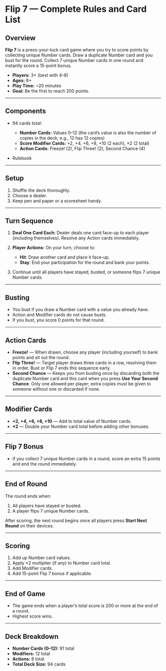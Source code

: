 # Flip 7 — Complete Rules and Card List

## Overview

**Flip 7** is a press-your-luck card game where you try to score points by collecting unique Number cards. Draw a duplicate Number card and you bust for the round. Collect 7 unique Number cards in one round and instantly score a 15-point bonus.

* **Players:** 3+ (best with 4–8)
* **Ages:** 8+
* **Play Time:** \~20 minutes
* **Goal:** Be the first to reach 200 points.

---

## Components

* 94 cards total:

  * **Number Cards:** Values 0–12 (the card’s value is also the number of copies in the deck; e.g., 12 has 12 copies)
  * **Score Modifier Cards:** +2, +4, +6, +8, +10 (2 each), ×2 (2 total)
  * **Action Cards:** Freeze! (2), Flip Three! (2), Second Chance (4)
* Rulebook

---

## Setup

1. Shuffle the deck thoroughly.
2. Choose a dealer.
3. Keep pen and paper or a scoresheet handy.

---

## Turn Sequence

1. **Deal One Card Each:** Dealer deals one card face-up to each player (including themselves). Resolve any Action cards immediately.
2. **Player Actions:** On your turn, choose to:

   * **Hit**: Draw another card and place it face-up.
   * **Stay**: End your participation for the round and bank your points.
3. Continue until all players have stayed, busted, or someone flips 7 unique Number cards.

---

## Busting

* You bust if you draw a Number card with a value you already have.
* Action and Modifier cards do not cause busts.
* If you bust, you score 0 points for that round.

---

## Action Cards

* **Freeze!** — When drawn, choose any player (including yourself) to bank points and sit out the round.
* **Flip Three!** — Target player draws three cards in a row, resolving them in order. Bust or Flip 7 ends this sequence early.
* **Second Chance** — Keeps you from busting once by discarding both the duplicate Number card and this card when you press **Use Your Second Chance**. Only one allowed per player; extra copies must be given to someone without one or discarded if none.

---

## Modifier Cards

* **+2, +4, +6, +8, +10** — Add to total value of Number cards.
* **×2** — Double your Number card total before adding other bonuses.

---

## Flip 7 Bonus

* If you collect 7 unique Number cards in a round, score an extra 15 points and end the round immediately.

---

## End of Round

The round ends when:

1. All players have stayed or busted.
2. A player flips 7 unique Number cards.

After scoring, the next round begins once all players press **Start Next Round** on their devices.

---

## Scoring

1. Add up Number card values.
2. Apply ×2 multiplier (if any) to Number card total.
3. Add Modifier cards.
4. Add 15-point Flip 7 bonus if applicable.

---

## End of Game

* The game ends when a player’s total score is 200 or more at the end of a round.
* Highest score wins.

---

## Deck Breakdown

* **Number Cards (0–12):** 91 total
* **Modifiers:** 12 total
* **Actions:** 8 total
* **Total Deck Size:** 94 cards
